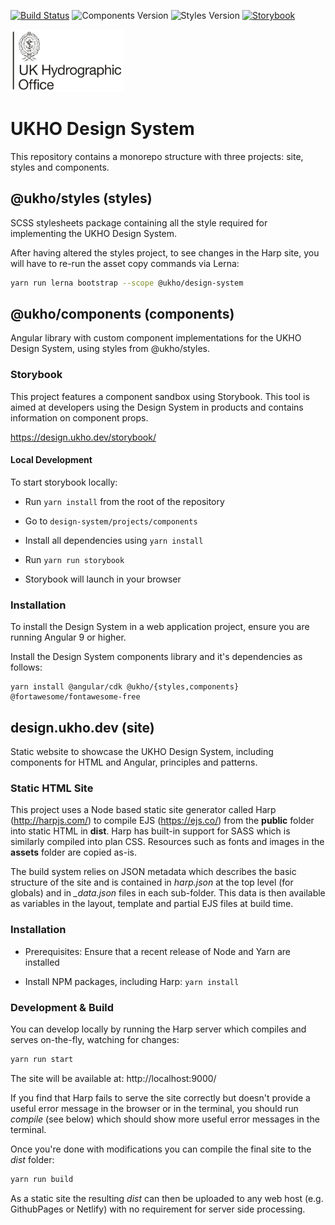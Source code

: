 [![Build Status](https://dev.azure.com/ukhogov/Pipelines/_apis/build/status/UKHO.design-system?branchName=master)](https://dev.azure.com/ukhogov/Pipelines/_build/latest?definitionId=48&branchName=master) ![Components Version](https://img.shields.io/npm/v/@ukho/components?label=%40ukho%2Fcomponents) ![Styles Version](https://img.shields.io/npm/v/@ukho/styles?label=%40ukho%2Fstyles) [![Storybook](https://cdn.jsdelivr.net/gh/storybookjs/brand@master/badge/badge-storybook.svg)](https://design.ukho.dev/storybook)

<img src="projects/site/public/images/UKHO%20stacked%20logo.svg" height=100>

# UKHO Design System

This repository contains a monorepo structure with three projects: site, styles and components.

## @ukho/styles (styles)

SCSS stylesheets package containing all the style required for implementing the UKHO Design System.

After having altered the styles project, to see changes in the Harp site, you will have to re-run the asset copy commands via Lerna:

```bash
yarn run lerna bootstrap --scope @ukho/design-system
```

## @ukho/components (components)

Angular library with custom component implementations for the UKHO Design System, using styles from @ukho/styles.

### Storybook

This project features a component sandbox using Storybook. This tool is aimed at developers using the Design System in products and contains information on component props.

https://design.ukho.dev/storybook/

#### Local Development

To start storybook locally:

- Run `yarn install` from the root of the repository

- Go to `design-system/projects/components`

- Install all dependencies using `yarn install`

- Run `yarn run storybook`

- Storybook will launch in your browser

### Installation

To install the Design System in a web application project, ensure you are running Angular 9 or higher.

Install the Design System components library and it's dependencies as follows:

```shell script
yarn install @angular/cdk @ukho/{styles,components} @fortawesome/fontawesome-free
```

## design.ukho.dev (site)

Static website to showcase the UKHO Design System, including components for HTML and Angular, principles and patterns.

### Static HTML Site

This project uses a Node based static site generator called Harp (http://harpjs.com/)
to compile EJS (https://ejs.co/) from the **public** folder into static HTML in **dist**.
Harp has built-in support for SASS which is similarly compiled into plan CSS. Resources
such as fonts and images in the **assets** folder are copied as-is.

The build system relies on JSON metadata which describes the basic structure of the site
and is contained in _harp.json_ at the top level (for globals) and in _\_data.json_ files
in each sub-folder. This data is then available as variables in the layout, template and
partial EJS files at build time.

### Installation

- Prerequisites: Ensure that a recent release of Node and Yarn are installed

- Install NPM packages, including Harp: `yarn install`

### Development & Build

You can develop locally by running the Harp server which compiles and serves on-the-fly,
watching for changes:

```bash
yarn run start
```

The site will be available at: http://localhost:9000/

If you find that Harp fails to serve the site correctly but doesn't provide a useful
error message in the browser or in the terminal, you should run _compile_ (see below)
which should show more useful error messages in the terminal.

Once you're done with modifications you can compile the final site to the _dist_ folder:

```bash
yarn run build
```

As a static site the resulting _dist_ can then be uploaded to any web host
(e.g. GithubPages or Netlify) with no requirement for server side processing.
